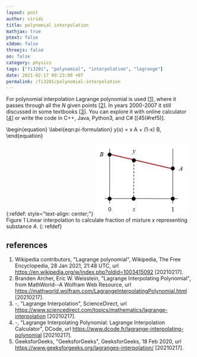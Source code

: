 ```yaml
---
layout: post
author: viridi
title: polynomial interpolation
mathjax: true
ptext: false
x3dom: false
threejs: false
oo: false
category: physics
tags: ["fi3201", "polynomial", "interpolation", "lagrange"]
date: 2021-02-17 09:23:00 +07
permalink: /fi3201/polynomial-interpolation
---
```

For polynomial interpolation Lagrange polynomial is used [[1](#ref1)], where it passes through all the $N$ given points [[2](#ref2)]. In years 2000-2007 it still discussed in some textbooks [[3](#ref3)]. You can explore it with online calculator [[4](#ref4)] or write the code in C++, Java, Python3, and C# [[45(#ref5)].


\begin{equation}
\label{eqn:pi-formulation}
y(x) = x A + (1-x) B,
\end{equation}

{:refdef: style="text-align: center;"}
![..](/assets/img/math/intrpl/linear-interpolation-0-1.png)
<br />
Figure <a name="fig:li-linear-interpolation-0-1">1</a> Linear interpolation to calculate fraction of mixture $x$ representing substance $A$.
{: refdef}


## references
1. <a name="ref1"></a>Wikipedia contributors, "Lagrange polynomial", Wikipedia, The Free Encyclopedia, 28 Jan 2021, 21:48 UTC, url <https://en.wikipedia.org/w/index.php?oldid=1003415092> [20210217].
2. <a name="ref2"></a>Branden Archer, Eric W. Weisstein, "Lagrange Interpolating Polynomial", from MathWorld--A Wolfram Web Resource, url <https://mathworld.wolfram.com/LagrangeInterpolatingPolynomial.html> [20210217].
3. <a name="ref3"></a>-, "Lagrange Interpolation", ScienceDirect, url <https://www.sciencedirect.com/topics/mathematics/lagrange-interpolation> [20210217].
4. <a name="ref4"></a>-, "Lagrange Interpolating Polynomial: Lagrange Interpolation Calculator", DCode, url <https://www.dcode.fr/lagrange-interpolating-polynomial> [20210217].
5. <a name="ref5"></a>GeeksforGeeks, "GeeksforGeeks", GeeksforGeeks, 18 Feb 2020, url <https://www.geeksforgeeks.org/lagranges-interpolation/> [20210217].
